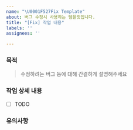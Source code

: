 ```yaml
---
name: "\U0001F527Fix Template"
about: 버그 수정시 사용하는 템플릿입니다.
title: "[Fix] 작업 내용"
labels: ''
assignees: ''

---
```


### 목적
> 수정하려는 버그 등에 대해 간결하게 설명해주세요

### 작업 상세 내용
- [ ] TODO

### 유의사항
